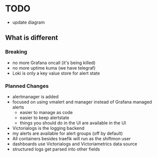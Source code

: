 # TODO
* update diagram

## What is different

### Breaking
* no more Grafana oncall (it's being killed)
* no more uptime kuma (we have telegraf)
* Loki is only a key value store for alert state

### Planned Changes
* alertmanager is added
* focused on using vmalert and manager instead of Grafana managed alerts
  * easier to manage as code
  * easier to keep alertstate
  * things you should do in the UI are available in the UI
* Victorialogs is the logging backend
* my alerts are available for alert groups (off by default)
* All containers besides traefik will run as the shiftmon user
* dashboards use Victorialogs and Victoriametrics data source
* structured logs get parsed into other fields
